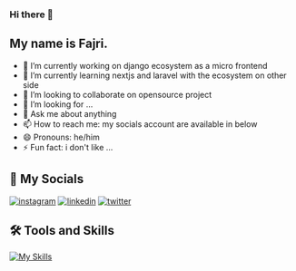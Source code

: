 
### Hi there 👋

## My name is Fajri. 

- 🔭 I’m currently working on django ecosystem as a micro frontend
- 🌱 I’m currently learning nextjs and laravel with the ecosystem on other side
- 👯 I’m looking to collaborate on opensource project
- 🤔 I’m looking for ... 
- 💬 Ask me about anything
- 📫 How to reach me: my socials account are available in below
- 😄 Pronouns: he/him
- ⚡ Fun fact: i don't like ...


## 🔗 My Socials
[![instagram](https://img.shields.io/badge/Instagram-E4405F?style=for-the-badge&logo=instagram&logoColor=white)](https://instagram.com/fjribptra/)
[![linkedin](https://img.shields.io/badge/linkedin-0A66C2?style=for-the-badge&logo=linkedin&logoColor=white)](https://www.linkedin.com/)
[![twitter](https://img.shields.io/badge/twitter-1DA1F2?style=for-the-badge&logo=twitter&logoColor=white)](https://twitter.com/fjribptra/)

## 🛠️ Tools and Skills

[![My Skills](https://skillicons.dev/icons?i=react,docker,express,git,github,js,html,css,nodejs,npm,php,postman,tailwind,vite,vue,wordpress,linux,sass,mysql,laravel)](https://skillicons.dev)


